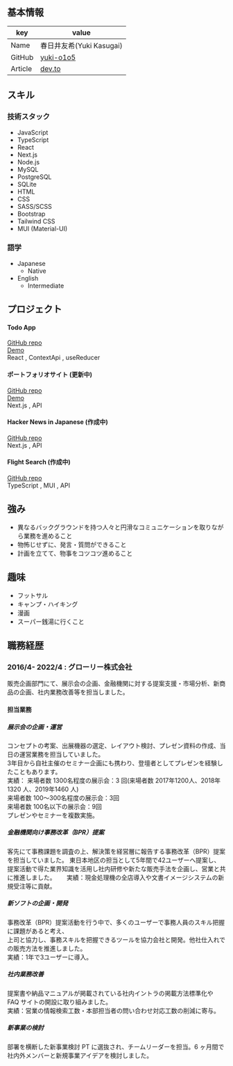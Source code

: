 
## 基本情報

| key     | value                                     |
| ------- | ----------------------------------------- |
| Name    | 春日井友希(Yuki Kasugai)                  |
| GitHub  | [yuki-o1o5](https://github.com/yuki-o1o5) |
| Article | [dev.to](https://dev.to/yukio1o5)         |

## スキル

### 技術スタック
- JavaScript
- TypeScript
- React
- Next.js
- Node.js
- MySQL
- PostgreSQL
- SQLite
- HTML
- CSS
- SASS/SCSS
- Bootstrap
- Tailwind CSS
- MUI (Material-UI)

### 語学

- Japanese
  - Native
- English
  - Intermediate

## プロジェクト
#### Todo App  
[GitHub repo](https://github.com/yuki-o1o5/ToDoList)   
[Demo](https://yuki-o1o5.github.io/ToDoList/)  
React , ContextApi , useReducer
#### ポートフォリオサイト (更新中)   
[GitHub repo](https://github.com/yuki-o1o5/my-portfolio)   
[Demo](https://yukikasugai.vercel.app/)  
Next.js , API
#### Hacker News in Japanese (作成中)  
[GitHub repo](https://github.com/yuki-o1o5/hacker-news-in-japanese)  
Next.js , API
#### Flight Search (作成中)  
[GitHub repo](https://github.com/yuki-o1o5/flight-search-app)   
TypeScript , MUI , API

## 強み

- 異なるバックグラウンドを持つ人々と円滑なコミュニケーションを取りながら業務を進めること
- 物怖じせずに、発言・質問ができること
- 計画を立てて、物事をコツコツ進めること

## 趣味

- フットサル
- キャンプ・ハイキング
- 漫画
- スーパー銭湯に行くこと

## 職務経歴

### 2016/4- 2022/4 : グローリー株式会社

販売企画部門にて、展示会の企画、金融機関に対する提案支援・市場分析、新商品の企画、社内業務改善等を担当しました。

#### 担当業務
##### 展示会の企画・運営
コンセプトの考案、出展機器の選定、レイアウト検討、プレゼン資料の作成、当日の運営業務を担当していました。  
3年目から自社主催のセミナー企画にも携わり、登壇者としてプレゼンを経験したこともあります。  
実績：
来場者数 1300名程度の展示会：3 回(来場者数 2017年1200人、2018年1320 人、2019年1460 人)  
来場者数 100～300名程度の展示会：3回  
来場者数 100名以下の展示会：9回  
プレゼンやセミナーを複数実施。  
##### 金融機関向け事務改革（BPR）提案
客先にて事務課題を調査の上、解決策を経営層に報告する事務改革（BPR）提案を担当していました。
東日本地区の担当として5年間で42ユーザーへ提案し、提案活動で得た業界知識を活用し社内研修や新たな販売手法を企画し、営業と共に推進しました。　　
実績：現金処理機の全店導入や文書イメージシステムの新規受注等に貢献。
##### 新ソフトの企画・開発
事務改革（BPR）提案活動を行う中で、多くのユーザーで事務人員のスキル把握に課題があると考え、  
上司と協力し、事務スキルを把握できるツールを協力会社と開発。他社仕入れでの販売方法を推進しました。  
実績：1年で3ユーザーに導入。  
##### 社内業務改善
提案書や納品マニュアルが掲載されている社内イントラの掲載方法標準化や FAQ サイトの開設に取り組みました。  
実績：営業の情報検索工数・本部担当者の問い合わせ対応工数の削減に寄与。
##### 新事業の検討
部署を横断した新事業検討 PT に選抜され、チームリーダーを担当。6 ヶ月間で社内外メンバーと新規事業アイデアを検討しました。

